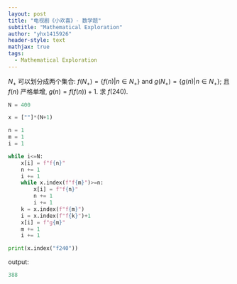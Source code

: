```yaml
---
layout: post
title: "电视剧《小欢喜》- 数学题"
subtitle: "Mathematical Exploration"
author: "yhx1415926"
header-style: text
mathjax: true
tags:
  - Mathematical Exploration
---
```


$N_{+}$ 可以划分成两个集合:
$f(N_{+})=\{f(n)|n\in N_{+}\}$ and $g(N_{+})=\{g(n)|n\in N_{+}\}$;
且 $f(n)$ 严格单增, $g(n)=f(f(n))+1$.
求 $f(240)$.

```python
N = 400

x = [""]*(N+1)

n = 1
m = 1
i = 1

while i<=N:
    x[i] = f"f{n}"
    n += 1
    i += 1
    while x.index(f"f{m}")>=n:
        x[i] = f"f{n}"
        n += 1
        i += 1
    k = x.index(f"f{m}")
    i = x.index(f"f{k}")+1
    x[i] = f"g{m}"
    m += 1
    i += 1

print(x.index("f240"))
```
output:
```python
388
```
